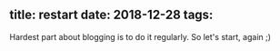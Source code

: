 title: restart
date: 2018-12-28
tags:
---

Hardest part about blogging is to do it regularly. So let's start, again ;)